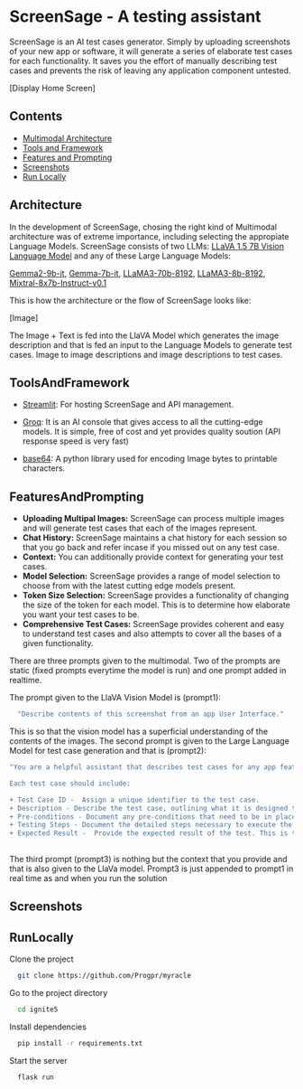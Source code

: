 
# ScreenSage - A testing assistant


ScreenSage is an AI test cases generator. Simply by uploading screenshots of your new app or software, it will generate a series of elaborate test cases for each functionality. It saves you the effort of manually describing test cases and prevents the risk of leaving any application component untested.


[Display Home Screen]
## Contents

+ [Multimodal Architecture](#Architecture)
+ [Tools and Framework](#ToolsAndFramework)
+ [Features and Prompting](#FeaturesAndPrompting)
+ [Screenshots](#Screenshots)
+ [Run Locally](##RunLocally)
## Architecture

In the development of ScreenSage, chosing the right kind of Multimodal architecture was of extreme importance, including selecting the appropiate Language Models.
ScreenSage consists of two LLMs: [LLaVA 1.5 7B Vision Language Model](https://huggingface.co/liuhaotian/llava-v1.5-7b) and any of these Large Language Models:

[Gemma2-9b-it](https://huggingface.co/google/gemma-2-9b-it),
[Gemma-7b-it](https://huggingface.co/google/gemma-1.1-7b-it),
[LLaMA3-70b-8192](https://github.com/meta-llama/llama-models/blob/main/models/llama3_1/MODEL_CARD.md),
[LLaMA3-8b-8192](https://github.com/meta-llama/llama-models/blob/main/models/llama3_1/MODEL_CARD.md),
[Mixtral-8x7b-Instruct-v0.1](https://huggingface.co/mistralai/Mixtral-8x7B-Instruct-v0.1)

This is how the architecture or the flow of ScreenSage looks like:

[Image]


The Image + Text is fed into the LlaVA Model which generates the image description and that is fed an input to the Language Models to generate test cases. Image to image descriptions and image descriptions to test cases. 

## ToolsAndFramework

+ [Streamlit](https://docs.streamlit.io/get-started): For hosting ScreenSage and API management.

+ [Groq](https://console.groq.com/playground): It is an AI console that gives access to all the cutting-edge models. It is simple, free of cost and yet provides quality soution (API response speed is very fast)

+ [base64](https://docs.python.org/3/library/base64.html): A python library used for encoding Image bytes to printable characters.

## FeaturesAndPrompting

- **Uploading Multipal Images:** ScreenSage can process multiple images and will generate test cases that each of the images represent.
- **Chat History:** ScreenSage maintains a chat history for each session so that you go back and refer incase if you missed out on any test case.
- **Context:** You can additionally provide context for generating your test cases.
- **Model Selection:** ScreenSage provides a range of model selection to choose from with the latest cutting edge models present. 
- **Token Size Selection:** ScreenSage provides a functionality of changing the size of the token for each model. This is to determine how elaborate you want your test cases to be. 
 - **Comprehensive Test Cases:** ScreenSage provides coherent and easy to understand test cases and also attempts to cover all the bases of a given functionality. 


There are three prompts given to the multimodal. Two of the prompts are static (fixed prompts everytime the model is run) and one prompt added in realtime.

The prompt given to the LlaVA Vision Model is (prompt1):
```bash
  "Describe contents of this screenshot from an app User Interface."
```

This is so that the vision model has a superficial understanding of the contents of the images. The second prompt is given to the Large Language Model for test case generation and that is (prompt2):
```bash
"You are a helpful assistant that describes test cases for any app features, based on the descriptions of the screenshots of the app. 

Each test case should include:

+ Test Case ID -  Assign a unique identifier to the test case.
+ Description - Describe the test case, outlining what it is designed to do.
+ Pre-conditions - Document any pre-conditions that need to be in place for the test case to run properly. It may include initial configuration settings or manually executing some previous tests.
+ Testing Steps - Document the detailed steps necessary to execute the test case. This includes deciding which actions should be taken to perform the test.
+ Expected Result -  Provide the expected result of the test. This is the result the tester is looking to verify."
  
```

The third prompt (prompt3) is nothing but the context that you provide and that is also given to the LlaVa model. Prompt3 is just appended to prompt1 in real time as and when you run the solution

## Screenshots


## RunLocally

Clone the project

```bash
  git clone https://github.com/Progpr/myracle
```

Go to the project directory

```bash
  cd ignite5
```

Install dependencies

```bash
  pip install -r requirements.txt
```

Start the server

```bash
  flask run
```

